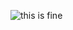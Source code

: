 ![this is fine](https://i.pinimg.com/originals/01/e7/47/01e7475fbd172a32787fe653b7b7ff65.jpg "this is fine")
